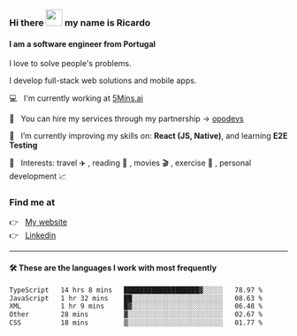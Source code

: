 ### Hi there <img src="https://raw.githubusercontent.com/iampavangandhi/iampavangandhi/master/gifs/Hi.gif" width="30"> my name is Ricardo
#### I am a software engineer from Portugal
I love to solve people's problems.

I develop full-stack web solutions and mobile apps.

💻  &nbsp; I'm currently working at <a href="https://5mins.ai/">5Mins.ai</a>

💼  &nbsp; You can hire my services through my partnership -> <a href="https://github.com/opodevs">opodevs</a>

🌱 &nbsp; I’m currently improving my skills on: **React (JS, Native)**, and learning **E2E Testing**

💙 &nbsp; Interests: travel ✈️ , reading 📖 , movies 🎬 , exercise 🏃 , personal development 📈

### Find me at

<p align="left">
  👉  &nbsp;
  <a href="https://ricardopbarbosa.com" target="_blank">
    My website
  </a>
  <br/>
  👉 &nbsp;
  <a href="https://www.linkedin.com/in/ricardopbarbosa" target="_blank">
    Linkedin
  </a>
</p>

<hr />

#### 🛠 These are the languages I work with most frequently
<!--START_SECTION:waka-->

```txt
TypeScript   14 hrs 8 mins   ███████████████████▓░░░░░   78.97 %
JavaScript   1 hr 32 mins    ██░░░░░░░░░░░░░░░░░░░░░░░   08.63 %
XML          1 hr 9 mins     █▓░░░░░░░░░░░░░░░░░░░░░░░   06.48 %
Other        28 mins         ▓░░░░░░░░░░░░░░░░░░░░░░░░   02.67 %
CSS          18 mins         ▒░░░░░░░░░░░░░░░░░░░░░░░░   01.77 %
```

<!--END_SECTION:waka-->
